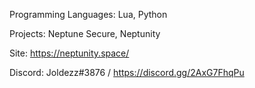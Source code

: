 Programming Languages: Lua, Python

Projects: Neptune Secure, Neptunity

Site: https://neptunity.space/

Discord: Joldezz#3876 / https://discord.gg/2AxG7FhqPu
